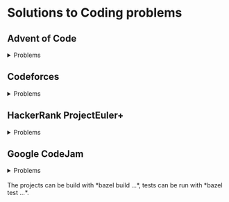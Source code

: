 # Solutions to Coding problems

## Advent of Code

<details>
<summary>Problems</summary>

* [2020 Day  1: Report Repair](https://adventofcode.com/2020/day/1)
* [2020 Day  2: Password Philosophy](https://adventofcode.com/2020/day/2)
* [2020 Day  3: Toboggan Trajectory](https://adventofcode.com/2020/day/3)
* [2020 Day  4: Passport Processing](https://adventofcode.com/2020/day/4)
* [2020 Day  5: Binary Boarding](https://adventofcode.com/2020/day/4)
* [2020 Day  6: Custom Customs](https://adventofcode.com/2020/day/6)
* [2020 Day  7: Handy Haversacks](https://adventofcode.com/2020/day/7)
* [2020 Day  8: Handheld Halting](https://adventofcode.com/2020/day/8)
* [2020 Day  9: Encoding Error](https://adventofcode.com/2020/day/9)
* [2020 Day 10: Adapter Array](https://adventofcode.com/2020/day/10)
* [2020 Day 11: Seating System](https://adventofcode.com/2020/day/11)
* [2020 Day 12: Rain Risk](https://adventofcode.com/2020/day/12)
* [2020 Day 13: Shuttle Search](https://adventofcode.com/2020/day/13)
* [2020 Day 14: Docking Data](https://adventofcode.com/2020/day/14)
* [2020 Day 15: Rambunctious Recitation](https://adventofcode.com/2020/day/15)
* [2020 Day 16: Ticket Translation](https://adventofcode.com/2020/day/16)
* [2020 Day 17: Conway Cubes](https://adventofcode.com/2020/day/17)
* [2020 Day 18: Operation Order](https://adventofcode.com/2020/day/18)
* [2020 Day 19: Monster Messages](https://adventofcode.com/2020/day/19)
* [2020 Day 20: Jurassic Jigsaw](https://adventofcode.com/2020/day/20)
* [2020 Day 21: Allergen Assessment](https://adventofcode.com/2020/day/21)
* [2020 Day 22: Crab Combat](https://adventofcode.com/2020/day/22)
* [2020 Day 23: Crab Cups](https://adventofcode.com/2020/day/23)
* [2020 Day 24: Lobby Layout](https://adventofcode.com/2020/day/24)
* [2020 Day 25: Combo Breaker](https://adventofcode.com/2020/day/25)

</details>

## Codeforces

<details>
<summary>Problems</summary>

* [1A Theatre Square](https://codeforces.com/problemset/problem/1/A) *1300*
* [2B The Least Round Way](https://codeforces.com/problemset/problem/2/B) *2000*
* [8B Obsession with Robots](https://codeforces.com/problemset/problem/8/B) *1400*
* [20C Dijkstra?](https://codeforces.com/contest/20/problem/C) *1900*
* [131D Subway](https://codeforces.com/contest/131/problem/D) *1600*
* [132C Logo Turtle](https://codeforces.com/contest/132/problem/C) *1800*
* [229B Planets](https://codeforces.com/problemset/problem/229/B) *1700*
* [292B Network Topology](https://codeforces.com/problemset/problem/292/B) *1400*
* [500A New Year Transportation](https://codeforces.com/problemset/problem/500/A) *1000*
* [618D Hamiltonian Spanning Tree](https://codeforces.com/problemset/problem/618/D) *2200*
* [688B Lovely Palindromes](https://codeforces.com/contest/688/problem/B) *1000*
* [793B Igor and his way to work](https://codeforces.com/contest/793/problem/B) *1600*
* [1157D N Problems During K Days](https://codeforces.com/problemset/problem/1157/D) *2100*
* [1244C The Football Season](https://codeforces.com/problemset/problem/1244/C) *1900*
* [1256A Payment Without Change](https://codeforces.com/problemset/problem/1256/A) *1000*
* [1256B Minimize the Permutation](https://codeforces.com/problemset/problem/1256/B) *1400*
* [1256C Platforms Jumping ](https://codeforces.com/problemset/problem/1256/C) *1700*
* [1256E Yet Another Division Into Teams](https://codeforces.com/problemset/problem/1256/E) *2200*
* [1257D Yet Another Monster Killing Problem ](https://codeforces.com/problemset/problem/1257/D) *1700*
* [1257E The Contest](https://codeforces.com/problemset/problem/1257/E) *2000*
* [1313C1 Skyscrapers (easy version)](https://codeforces.com/contest/1313/problem/C1) *1500*
* [1313C2 Skyscrapers (hard version)](https://codeforces.com/contest/1313/problem/C2) *1900*
* [1398C Good Subarrays](https://codeforces.com/problemset/problem/1398/C) *1600*
* [1398D Colored Rectangles](https://codeforces.com/problemset/problem/1398/D) *1800*
* [1418C Mortal Kombat Tower](https://codeforces.com/contest/1418/problem/C) *1500*
* [1424G Years](https://codeforces.com/problemset/problem/1424/G) *1300*
* [1427B Chess Cheater](https://codeforces.com/contest/1427/problem/B) *1400*
* [1455D Sequence and Swaps](https://codeforces.com/contest/1455/problem/D) *1600*

</details>

## HackerRank ProjectEuler+

<details>
<summary>Problems</summary>

* [#1 Multiples of 3 and 5](https://www.hackerrank.com/contests/projecteuler/challenges/euler001/problem)
* [#2 Even Fibonacci numbers](https://www.hackerrank.com/contests/projecteuler/challenges/euler002/problem)
* [#3 Largest prime factor](https://www.hackerrank.com/contests/projecteuler/challenges/euler003/problem)
* [#4 Largest palindrome product](https://www.hackerrank.com/contests/projecteuler/challenges/euler004/problem)
* [#5 Smallest multiple](https://www.hackerrank.com/contests/projecteuler/challenges/euler005/problem)
* [#6 Sum square difference](https://www.hackerrank.com/contests/projecteuler/challenges/euler006/problem)
* [#7 10001st prime](https://www.hackerrank.com/contests/projecteuler/challenges/euler007/problem)
* [#36 Double-base palindromes](https://www.hackerrank.com/contests/projecteuler/challenges/euler036/problem)

</details>

## Google CodeJam

<details>
<summary>Problems</summary>

* [2020 Qualification Round: Vestigium](https://codingcompetitions.withgoogle.com/codejam/round/000000000019fd27/000000000020993c)
* [2020 Qualification Round: Nesting Depth](https://codingcompetitions.withgoogle.com/codejam/round/000000000019fd27/0000000000209a9f)

</details>
<br>
The projects can be build with *bazel build ...*, tests can be run with *bazel test ...*.
